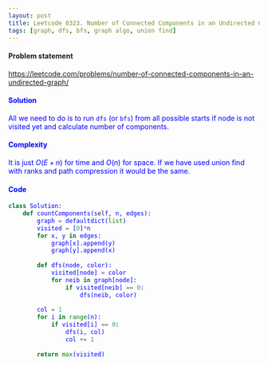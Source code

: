 ```yaml
---
layout: post
title: Leetcode 0323. Number of Connected Components in an Undirected Graph
tags: [graph, dfs, bfs, graph algo, union find]
---
```


#### Problem statement

<a href="https://leetcode.com/problems/number-of-connected-components-in-an-undirected-graph/"> <font color = blue>https://leetcode.com/problems/number-of-connected-components-in-an-undirected-graph/

#### Solution
All we need to do is to run `dfs` (or `bfs`) from all possible starts if node is not visited yet and calculate number of components.

#### Complexity
It is just $O(E+n)$ for time and $O(n)$ for space. If we have used union find with ranks and path compression it would be the same.

#### Code
```python
class Solution:
    def countComponents(self, n, edges):
        graph = defaultdict(list)
        visited = [0]*n
        for x, y in edges:
            graph[x].append(y)
            graph[y].append(x)
            
        def dfs(node, color):
            visited[node] = color
            for neib in graph[node]:
                if visited[neib] == 0:
                    dfs(neib, color)
        
        col = 1
        for i in range(n):
            if visited[i] == 0:
                dfs(i, col)
                col += 1
            
        return max(visited)
```
